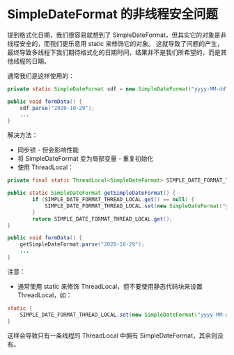 # SimpleDateFormat 的非线程安全问题

提到格式化日期，我们很容易就想到了 SimpleDateFormat，但其实它的对象是非线程安全的，而我们更乐意用 static 来修饰它的对象。
这就导致了问题的产生，最终导致多线程下我们期待格式化的日期时间，结果并不是我们所希望的，而是其他线程的日期。

通常我们是这样使用的：
```java
private static SimpleDateFormat sdf = new SimpleDateFormat("yyyy-MM-dd");

public void formData() {
    sdf.parse("2020-10-29");
    ...
}
```

解决方法：
- 同步锁 - 但会影响性能
- 将 SimpleDateFormat 变为局部变量 - 重复初始化
- 使用 ThreadLocal：
```java
private final static ThreadLocal<SimpleDateFormat> SIMPLE_DATE_FORMAT_THREAD_LOCAL = new ThreadLocal<SimpleDateFormat>();

public static SimpleDateFormat getSimpleDateFormat() {
        if (SIMPLE_DATE_FORMAT_THREAD_LOCAL.get() == null) {
            SIMPLE_DATE_FORMAT_THREAD_LOCAL.set(new SimpleDateFormat("yyyy-MM-dd"));
        }
        return SIMPLE_DATE_FORMAT_THREAD_LOCAL.get();
}

public void formData() {
    getSimpleDateFormat.parse("2020-10-29");
    ...
}
```

注意：
- 通常使用 static 来修饰 ThreadLocal，但不要使用静态代码块来设置 ThreadLocal，如：
```java
static {
    SIMPLE_DATE_FORMAT_THREAD_LOCAL.set(new SimpleDateFormat("yyyy-MM-dd"));
}
```
这样会导致只有一条线程的 ThreadLocal 中拥有 SimpleDateFormat，其余则没有。